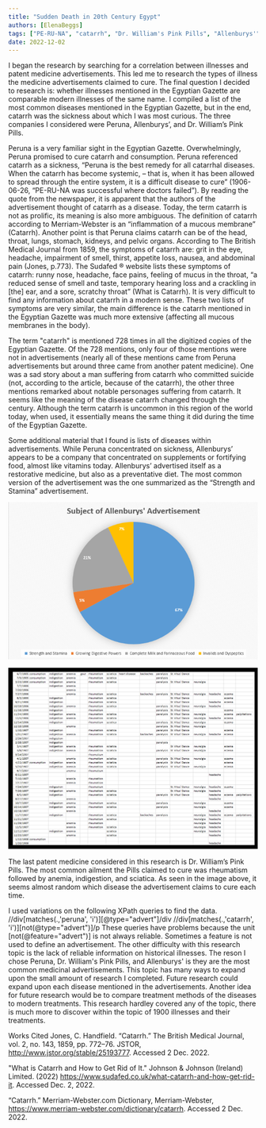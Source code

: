 ```yaml
---
title: "Sudden Death in 20th Century Egypt"
authors: [ElenaBeggs]
tags: ["PE-RU-NA", "catarrh", "Dr. William's Pink Pills", "Allenburys'", "sickness"]
date: 2022-12-02 
---
```


I began the research by searching for a correlation between illnesses and patent medicine advertisements. This led me to research the types of illness the medicine advertisements claimed to cure. The final question I decided to research is: whether illnesses mentioned in the Egyptian Gazette are comparable modern illnesses of the same name. I compiled a list of the most common diseases mentioned in the Egyptian Gazette, but in the end, catarrh was the sickness about which I was most curious. The three companies I considered were Peruna, Allenburys’, and Dr. William’s Pink Pills. 

Peruna is a very familiar sight in the Egyptian Gazette. Overwhelmingly, Peruna promised to cure catarrh and consumption. Peruna referenced catarrh as a sickness, “Peruna is the best remedy for all catarrhal diseases. When the catarrh has become systemic, – that is, when it has been allowed to spread through the entire system, it is a difficult disease to cure” (1906-06-26, “PE-RU-NA was successful where doctors failed”). By reading the quote from the newspaper, it is apparent that the authors of the advertisement thought of catarrh as a disease. Today, the term catarrh is not as prolific, its meaning is also more ambiguous. The definition of catarrh according to Merriam-Webster is an “inflammation of a mucous membrane” (Catarrh). Another point is that Peruna claims catarrh can be of the head, throat, lungs, stomach, kidneys, and pelvic organs. According to The British Medical Journal from 1859, the symptoms of catarrh are: grit in the eye, headache, impairment of smell, thirst, appetite loss, nausea, and abdominal pain (Jones, p.773). The Sudafed ® website lists these symptoms of catarrh: runny nose, headache, face pains, feeling of mucus in the throat, “a reduced sense of smell and taste, temporary hearing loss and a crackling in [the] ear, and a sore, scratchy throat” (What is Catarrh). It is very difficult to find any information about catarrh in a modern sense. These two lists of symptoms are very similar, the main difference is the catarrh mentioned in the Egyptian Gazette was much more extensive (affecting all mucous membranes in the body).  

The term "catarrh" is mentioned 728 times in all the digitized copies of the Egyptian Gazette. Of the 728 mentions, only four of those mentions were not in advertisements (nearly all of these mentions came from Peruna advertisements but around three came from another patent medicine). One was a sad story about a man suffering from catarrh who committed suicide (not, according to the article, because of the catarrh), the other three mentions remarked about notable personages suffering from catarrh. It seems like the meaning of the disease catarrh changed through the century. Although the term catarrh is uncommon in this region of the world today, when used, it essentially means the same thing it did during the time of the Egyptian Gazette.

Some additional material that I found is lists of diseases within advertisements. While Peruna concentrated on sickness, Allenburys’ appears to be a company that concentrated on supplements or fortifying food, almost like vitamins today. Allenburys’ advertised itself as a restorative medicine, but also as a preventative diet. The most common version of the advertisement was the one summarized as the “Strength and Stamina” advertisement. 

![Allenburys' Advertisement Distribution of Topics](IDS-2681-Analysis-Project-Image-Allenburys'-Content.png)

![Dr. William's Pink Pills Spreadsheet of Illnesses Mentioned](IDS-2681-Analysis-Project-Image-Dr.-William's-Pink-Pills-Content.png)

The last patent medicine considered in this research is Dr. William’s Pink Pills. The most common ailment the Pills claimed to cure was rheumatism followed by anemia, indigestion, and sciatica. As seen in the image above, it seems almost random which disease the advertisement claims to cure each time. 

I used variations on the following XPath queries to find the data. 
//div[matches(.,'peruna', 'i')][@type="advert"]/div
//div[matches(.,'catarrh', 'i')][not(@type="advert")]/p
These queries have problems because the unit [not(@feature="advert")] is not always reliable. Sometimes a feature is not used to define an advertisement. The other difficulty with this research topic is the lack of reliable information on historical illnesses. The reson I chose Peruna, Dr. William's Pink Pills, and Allenburys' is they are the most common medicinal advertisements. This topic has many ways to expand upon the small amount of research I completed. Future research could expand upon each disease mentioned in the advertisements. Another idea for future research would be to compare treatment methods of the diseases to modern treatments. This research hardley covered any of the topic, there is much more to discover within the topic of 1900 illnesses and their treatments.


Works Cited
Jones, C. Handfield. “Catarrh.” The British Medical Journal, vol. 2, no. 143, 1859, pp. 772–76. JSTOR, http://www.jstor.org/stable/25193777. Accessed 2 Dec. 2022.

"What is Catarrh and How to Get Rid of It." Johnson & Johnson (Ireland) Limited. (2022) https://www.sudafed.co.uk/what-catarrh-and-how-get-rid-it. Accessed Dec. 2, 2022.

“Catarrh.” Merriam-Webster.com Dictionary, Merriam-Webster, https://www.merriam-webster.com/dictionary/catarrh. Accessed 2 Dec. 2022.